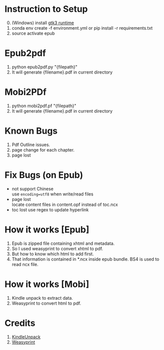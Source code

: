 # Instruction to Setup
0. (Windows) install [gtk3 runtime](https://github.com/tschoonj/GTK-for-Windows-Runtime-Environment-Installer/releases)
1. conda env create -f environment.yml or pip install -r requirements.txt
2. source activate epub

# Epub2pdf
1. python epub2pdf.py "{filepath}"
2. It will generate {filename}.pdf in current directory

# Mobi2PDf
1. python mobi2pdf.pf "{filepath}"
2. It will generate {filename}.pdf in current directory

# Known Bugs
1. Pdf Outline issues.
2. page change for each chapter.
3. page lost

# Fix Bugs (on Epub)
- not support Chinese  
  use `encoding=utf8` when write/read files
- page lost  
 locate content files in content.opf instead of toc.ncx
- toc lost
  use regex to update hyperlink

# How it works [Epub]
1. Epub is zipped file containing xhtml and metadata.
2. So I used weasyprint to convert xhtml to pdf.
3. But how to know which html to add first.
4. That information is contained in *.ncx inside epub bundle. BS4 is used to read ncx file.

# How it works [Mobi]
1. Kindle unpack to extract data.
2. Weasyprint to convert html to pdf.

# Credits
1. [KindleUnpack](https://github.com/kevinhendricks/KindleUnpack)
2. [Weasyprint](https://github.com/Kozea/WeasyPrint)